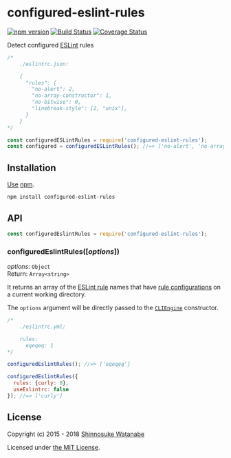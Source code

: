 # configured-eslint-rules

[![npm version](https://img.shields.io/npm/v/configured-eslint-rules.svg)](https://www.npmjs.com/package/configured-eslint-rules)
[![Build Status](https://travis-ci.org/shinnn/configured-eslint-rules.svg?branch=master)](https://travis-ci.org/shinnn/configured-eslint-rules)
[![Coverage Status](https://img.shields.io/coveralls/shinnn/configured-eslint-rules.svg)](https://coveralls.io/github/shinnn/configured-eslint-rules)

Detect configured [ESLint](https://eslint.org/) rules

```javascript
/*
    ./eslintrc.json:

    {
      "rules": {
        "no-alert": 2,
        "no-array-constructor": 1,
        "no-bitwise": 0,
        "linebreak-style": [2, "unix"],
      }
    }
*/

const configuredESLintRules = require('configured-eslint-rules');
const configured = configuredESLintRules(); //=> ['no-alert', 'no-array-constructor', 'no-bitwise', 'linebreak-style']
```

## Installation

[Use](https://docs.npmjs.com/cli/install) [npm](https://docs.npmjs.com/getting-started/what-is-npm).

```
npm install configured-eslint-rules
```

## API

```javascript
const configuredEslintRules = require('configured-eslint-rules');
```

### configuredEslintRules([*options*])

*options*: `Object`  
Return: `Array<string>`

It returns an array of the [ESLint rule](https://eslint.org/docs/rules/) names that have [rule configurations](https://eslint.org/docs/user-guide/configuring#configuring-rules) on a current working directory.

The `options` argument will be directly passed to the [`CLIEngine`](https://eslint.org/docs/developer-guide/nodejs-api#cliengine) constructor.

```javascript
/*
    ./eslintrc.yml:

    rules:
      eqeqeq: 1
*/

configuredEslintRules(); //=> ['eqeqeq']

configuredEslintRules({
  rules: {curly: 0},
  useEslintrc: false
}); //=> ['curly']
```

## License

Copyright (c) 2015 - 2018 [Shinnosuke Watanabe](https://github.com/shinnn)

Licensed under [the MIT License](./LICENSE).
